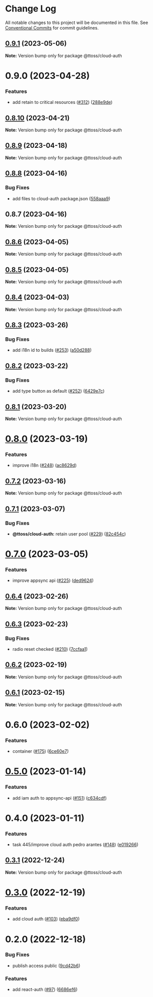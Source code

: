 # Change Log

All notable changes to this project will be documented in this file.
See [Conventional Commits](https://conventionalcommits.org) for commit guidelines.

## [0.9.1](https://github.com/ttoss/ttoss/compare/@ttoss/cloud-auth@0.9.0...@ttoss/cloud-auth@0.9.1) (2023-05-06)

**Note:** Version bump only for package @ttoss/cloud-auth

# 0.9.0 (2023-04-28)

### Features

- add retain to critical resources ([#312](https://github.com/ttoss/ttoss/issues/312)) ([288e9de](https://github.com/ttoss/ttoss/commit/288e9de4021f7b8109487e593d5a55c8f4798b92))

## [0.8.10](https://github.com/ttoss/ttoss/compare/@ttoss/cloud-auth@0.8.9...@ttoss/cloud-auth@0.8.10) (2023-04-21)

**Note:** Version bump only for package @ttoss/cloud-auth

## [0.8.9](https://github.com/ttoss/ttoss/compare/@ttoss/cloud-auth@0.8.8...@ttoss/cloud-auth@0.8.9) (2023-04-18)

**Note:** Version bump only for package @ttoss/cloud-auth

## [0.8.8](https://github.com/ttoss/ttoss/compare/@ttoss/cloud-auth@0.8.7...@ttoss/cloud-auth@0.8.8) (2023-04-16)

### Bug Fixes

- add files to cloud-auth package.json ([558aaa9](https://github.com/ttoss/ttoss/commit/558aaa935a977b1e8225b7c8be8ad4485d3b75eb))

## 0.8.7 (2023-04-16)

**Note:** Version bump only for package @ttoss/cloud-auth

## [0.8.6](https://github.com/ttoss/ttoss/compare/@ttoss/cloud-auth@0.8.5...@ttoss/cloud-auth@0.8.6) (2023-04-05)

**Note:** Version bump only for package @ttoss/cloud-auth

## [0.8.5](https://github.com/ttoss/ttoss/compare/@ttoss/cloud-auth@0.8.4...@ttoss/cloud-auth@0.8.5) (2023-04-05)

**Note:** Version bump only for package @ttoss/cloud-auth

## [0.8.4](https://github.com/ttoss/ttoss/compare/@ttoss/cloud-auth@0.8.3...@ttoss/cloud-auth@0.8.4) (2023-04-03)

**Note:** Version bump only for package @ttoss/cloud-auth

## [0.8.3](https://github.com/ttoss/ttoss/compare/@ttoss/cloud-auth@0.8.2...@ttoss/cloud-auth@0.8.3) (2023-03-26)

### Bug Fixes

- add i18n id to builds ([#253](https://github.com/ttoss/ttoss/issues/253)) ([a50d288](https://github.com/ttoss/ttoss/commit/a50d288250a5a8d71aee4027f6d41f6e1f0f374d))

## [0.8.2](https://github.com/ttoss/ttoss/compare/@ttoss/cloud-auth@0.8.1...@ttoss/cloud-auth@0.8.2) (2023-03-22)

### Bug Fixes

- add type button as default ([#252](https://github.com/ttoss/ttoss/issues/252)) ([6429e7c](https://github.com/ttoss/ttoss/commit/6429e7c30e286a98316de9b109129c1b094f6680))

## [0.8.1](https://github.com/ttoss/ttoss/compare/@ttoss/cloud-auth@0.8.0...@ttoss/cloud-auth@0.8.1) (2023-03-20)

**Note:** Version bump only for package @ttoss/cloud-auth

# [0.8.0](https://github.com/ttoss/ttoss/compare/@ttoss/cloud-auth@0.7.2...@ttoss/cloud-auth@0.8.0) (2023-03-19)

### Features

- improve i18n ([#248](https://github.com/ttoss/ttoss/issues/248)) ([ac8629d](https://github.com/ttoss/ttoss/commit/ac8629d24c83076aa39f8bff5188ee74e1a4de9d))

## [0.7.2](https://github.com/ttoss/ttoss/compare/@ttoss/cloud-auth@0.7.1...@ttoss/cloud-auth@0.7.2) (2023-03-16)

**Note:** Version bump only for package @ttoss/cloud-auth

## [0.7.1](https://github.com/ttoss/ttoss/compare/@ttoss/cloud-auth@0.7.0...@ttoss/cloud-auth@0.7.1) (2023-03-07)

### Bug Fixes

- **@ttoss/cloud-auth:** retain user pool ([#229](https://github.com/ttoss/ttoss/issues/229)) ([82c454c](https://github.com/ttoss/ttoss/commit/82c454c75baffea045b2a9d26e713e93d8da12f6))

# [0.7.0](https://github.com/ttoss/ttoss/compare/@ttoss/cloud-auth@0.6.4...@ttoss/cloud-auth@0.7.0) (2023-03-05)

### Features

- improve appsync api ([#225](https://github.com/ttoss/ttoss/issues/225)) ([ded9624](https://github.com/ttoss/ttoss/commit/ded96245b181e546e1bb66a612d1e6cb0768b1e3))

## [0.6.4](https://github.com/ttoss/ttoss/compare/@ttoss/cloud-auth@0.6.3...@ttoss/cloud-auth@0.6.4) (2023-02-26)

**Note:** Version bump only for package @ttoss/cloud-auth

## [0.6.3](https://github.com/ttoss/ttoss/compare/@ttoss/cloud-auth@0.6.2...@ttoss/cloud-auth@0.6.3) (2023-02-23)

### Bug Fixes

- radio reset checked ([#210](https://github.com/ttoss/ttoss/issues/210)) ([7ccfaa1](https://github.com/ttoss/ttoss/commit/7ccfaa12cbcd0ed9a666348a5faaa79629c727fd))

## [0.6.2](https://github.com/ttoss/ttoss/compare/@ttoss/cloud-auth@0.6.1...@ttoss/cloud-auth@0.6.2) (2023-02-19)

**Note:** Version bump only for package @ttoss/cloud-auth

## [0.6.1](https://github.com/ttoss/ttoss/compare/@ttoss/cloud-auth@0.6.0...@ttoss/cloud-auth@0.6.1) (2023-02-15)

**Note:** Version bump only for package @ttoss/cloud-auth

# 0.6.0 (2023-02-02)

### Features

- container ([#175](https://github.com/ttoss/ttoss/issues/175)) ([6ce60e7](https://github.com/ttoss/ttoss/commit/6ce60e7618818ca479d70ee1ee42cb2f02ca57b4))

# [0.5.0](https://github.com/ttoss/ttoss/compare/@ttoss/cloud-auth@0.4.0...@ttoss/cloud-auth@0.5.0) (2023-01-14)

### Features

- add iam auth to appsync-api ([#151](https://github.com/ttoss/ttoss/issues/151)) ([c634cdf](https://github.com/ttoss/ttoss/commit/c634cdfc211ba30802907fd864c8db50a9e8c322))

# 0.4.0 (2023-01-11)

### Features

- task 445/improve cloud auth pedro arantes ([#148](https://github.com/ttoss/ttoss/issues/148)) ([e019266](https://github.com/ttoss/ttoss/commit/e0192663adf6b5a2a82eb0743827dba5ac72f85f))

## [0.3.1](https://github.com/ttoss/ttoss/compare/@ttoss/cloud-auth@0.3.0...@ttoss/cloud-auth@0.3.1) (2022-12-24)

**Note:** Version bump only for package @ttoss/cloud-auth

# [0.3.0](https://github.com/ttoss/ttoss/compare/@ttoss/cloud-auth@0.2.0...@ttoss/cloud-auth@0.3.0) (2022-12-19)

### Features

- add cloud auth ([#103](https://github.com/ttoss/ttoss/issues/103)) ([eba9df0](https://github.com/ttoss/ttoss/commit/eba9df065563c65db711e5615b54a08b28e645c1))

# 0.2.0 (2022-12-18)

### Bug Fixes

- publish access public ([9cd42b6](https://github.com/ttoss/ttoss/commit/9cd42b6231bf090c7a568c5fadeda34cbdb35c50))

### Features

- add react-auth ([#97](https://github.com/ttoss/ttoss/issues/97)) ([6686ef6](https://github.com/ttoss/ttoss/commit/6686ef6f31f2125dff3fed45aaf8b8250b4ff32c))
